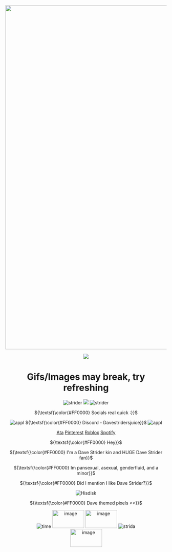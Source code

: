 <div align="center">
<img width="1162" height="1074" alt="image" src="https://github.com/user-attachments/assets/ece1d01d-25b4-4bda-98d7-a22c55b048a2" />

<p align="center">
  <a href="https://github.com/kittinan/spotify-github-profile">
    <img src="https://spotify-github-profile.kittinanx.com/api/view?uid=31374auufhmdwvnklou5a3aykoa4&cover_image=true&theme=novatorem&show_offline=false&background_color=750000&interchange=false&profanity=false&bar_color=b30000&bar_color_cover=false">
  </a>
</p>

# Gifs/Images may break, try refreshing

![strider](https://i.ibb.co/6cBhqB5C/tumblr-be947ee4868a11c47603ea359cecd70d-fc948f4d-75.webp)
![](https://komarev.com/ghpvc/?username=Davestridersjuice&Style=plastic&label="Because+I+love+him."&color=8B0000) 
![strider](https://i.ibb.co/6cBhqB5C/tumblr-be947ee4868a11c47603ea359cecd70d-fc948f4d-75.webp) 

${\textsf{\color{#FF0000} Socials real quick :}}$ 

![appl](https://i.ibb.co/Bhp06nJ/tumblr-d563e0636285b3919ed8b477d9bbdcac-54f9afa9-75.webp)
${\textsf{\color{#FF0000} Discord - Davestridersjuice}}$
![appl](https://i.ibb.co/Bhp06nJ/tumblr-d563e0636285b3919ed8b477d9bbdcac-54f9afa9-75.webp) </br>

[Ata](https://chickenbootyweezer.atabook.org/)
[Pinterest](https://www.pinterest.com/Davestridersjuice/) 
[Roblox](https://www.roblox.com/users/3939267694/profile) 
[Spotify](https://open.spotify.com/user/31374auufhmdwvnklou5a3aykoa4?si=fc4de630f88a49cf) 

${\textsf{\color{#FF0000} Hey}}$ 

${\textsf{\color{#FF0000} I'm a Dave Strider kin and HUGE Dave Strider fan}}$ 

${\textsf{\color{#FF0000} Im pansexual, asexual, genderfluid, and a minor}}$ <br>

${\textsf{\color{#FF0000} Did I mention I like Dave Strider?}}$ 

![Hisdisk](https://i.ibb.co/QvF7ZYZB/tumblr-29d1296c88575de12025170097194f3d-02847c88-640.webp)

${\textsf{\color{#FF0000} Dave themed pixels >>}}$ </br>

![time](https://i.ibb.co/vCMZKR4Z/tumblr-a9d3ce93f7e3ce3d895a4f4906308be2-9f51be91-250.webp) 
<img width="99" height="56" alt="image" src="https://github.com/user-attachments/assets/be2ac19a-a0a8-4303-bf2d-3ec2cd7106a5" /> 
<img width="99" height="56" alt="image" src="https://github.com/user-attachments/assets/957e29f6-ada0-4fc6-832a-fe7749fd8b09"/> 
![strida](https://i.ibb.co/cSG6QdP8/tumblr-6247fba3d20b16142ac60e1d93c9713c-17a202d3-250.webp) </br>
<img width="99" height="56" alt="image" src="https://github.com/user-attachments/assets/393294a3-60b5-4cad-b505-33ce05ee0d55" />







